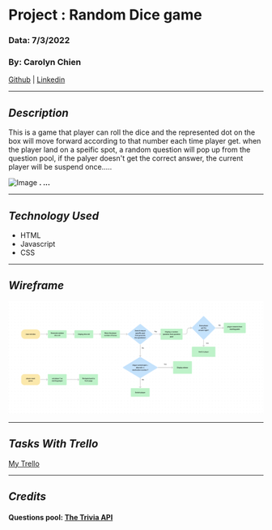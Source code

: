 # Project : Random Dice game

### Data: 7/3/2022

### By: Carolyn Chien

[Github](https://github.com/Carolynchien) |
[Linkedin](https://www.linkedin.com/in/yin-ting-chien-6a14b8161/)

---

## _*Description*_

This is a game that player can roll the dice and the represented dot on the box will move forward according to that number each time player get.
when the player land on a speific spot, a random question will pop up from the question pool, if the palyer doesn't get the correct answer, the current player will be suspend once.....

![Image](https://i.ytimg.com/vi/5RgH4TwHhMU/maxresdefault.jpg)
**. ...**

---

## _*Technology Used*_

- HTML
- Javascript
- CSS

---

## _*Wireframe*_

![Image](WireFrame.png)

---

## _*Tasks With Trello*_

[My Trello](https://the-trivia-api.com)

---

## _*Credits*_

#### Questions pool: [The Trivia API](https://the-trivia-api.com)
